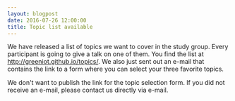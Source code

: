 ```yaml
---
layout: blogpost
date: 2016-07-26 12:00:00
title: Topic list available
---
```

We have released a list of topics we want to cover in the study group. Every participant is going to give a talk on one of them. You find the list at http://greeniot.github.io/topics/. We also just sent out an e-mail that contains the link to a form where you can select your three favorite topics.

We don't want to publish the link for the topic selection form. If you did not receive an e-mail, please contact us directly via e-mail.